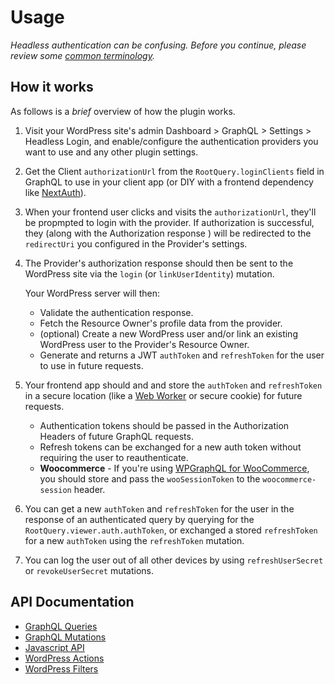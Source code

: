 # Usage
_Headless authentication can be confusing. Before you continue, please review some [common terminology](terminology.md)._

## How it works
As follows is a _brief_ overview of how the plugin works.

1. Visit your WordPress site's admin Dashboard > GraphQL > Settings > Headless Login, and enable/configure the authentication providers you want to use and any other plugin settings.
2. Get the Client `authorizationUrl` from the `RootQuery.loginClients` field in GraphQL to use in your client app (or DIY with a frontend dependency like [NextAuth](https://next-auth.js.org/)).
3. When your frontend user clicks and visits the `authorizationUrl`, they'll be propmpted to login with the provider. If authorization is successful, they (along with the Authorization response ) will be redirected to the `redirectUri` you configured in the Provider's settings.
4. The Provider's authorization response should then be sent to the WordPress site via the `login` (or `linkUserIdentity`) mutation.

	Your WordPress server will then:
   	- Validate the authentication response.
   	- Fetch the Resource Owner's profile data from the provider.
   	- (optional) Create a new WordPress user and/or link an existing WordPress user to the Provider's Resource Owner.
   	- Generate and returns a JWT `authToken` and `refreshToken` for the user to use in future requests.
5. Your frontend app should and and store the `authToken` and `refreshToken` in a secure location (like a [Web Worker](https://thenewstack.io/leveraging-web-workers-to-safely-store-access-tokens/) or secure cookie) for future requests.
	- Authentication tokens should be passed in the Authorization Headers of future GraphQL requests.
	- Refresh tokens can be exchanged for a new auth token without requiring the user to reauthenticate.
	- **Woocommerce** - If you're using [WPGraphQL for WooCommerce](https://github.com/wp-graphql/wp-graphql-woocommerce), you should store and pass the `wooSessionToken` to the `woocommerce-session` header.
6. You can get a new `authToken` and `refreshToken` for the user in the response of an authenticated query by querying for the `RootQuery.viewer.auth.authToken`, or exchanged a stored `refreshToken` for a new `authToken` using the `refreshToken` mutation.
7. You can log the user out of all other devices by using `refreshUserSecret` or `revokeUserSecret` mutations.

## API Documentation
* [GraphQL Queries](queries.md)
* [GraphQL Mutations](mutations.md)
* [Javascript API](javascript-api.md)
* [WordPress Actions](actions.md)
* [WordPress Filters](filters.md)
